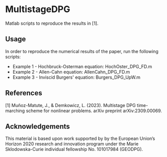 # MultistageDPG

Matlab scripts to reproduce the results in [1].

Usage
-----
In order to reproduce the numerical results of the paper, run the following scripts:
* Example 1 - Hochbruck-Osterman equation: HochOster_DPG_FD.m
* Example 2 - Allen-Cahn equation: AllenCahn_DPG_FD.m
* Example 3 - Inviscid Burgers' equation: Burgers_DPG_UpW.m

References
----------

[1] Muñoz-Matute, J., & Demkowicz, L. (2023). Multistage DPG time-marching scheme for nonlinear problems. arXiv preprint arXiv:2309.00069.


Acknowledgements
----------------

This material is based upon work supported by by the European Union’s Horizon 2020 research and innovation program under the Marie Sklodowska-Curie individual fellowship No. 101017984 (GEODPG).
